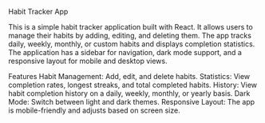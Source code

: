 Habit Tracker App

This is a simple habit tracker application built with React. It allows users to manage their habits by adding, editing, and deleting them. The app tracks daily, weekly, monthly, or custom habits and displays completion statistics. The application has a sidebar for navigation, dark mode support, and a responsive layout for mobile and desktop views.

Features
Habit Management: Add, edit, and delete habits.
Statistics: View completion rates, longest streaks, and total completed habits.
History: View habit completion history on a daily, weekly, monthly, or yearly basis.
Dark Mode: Switch between light and dark themes.
Responsive Layout: The app is mobile-friendly and adjusts based on screen size.
